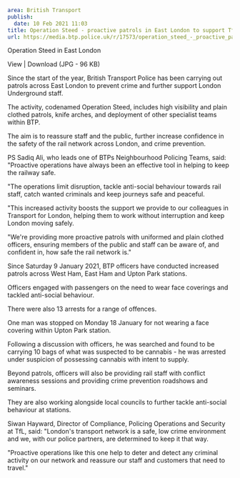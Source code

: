 ```yaml
area: British Transport
publish:
  date: 10 Feb 2021 11:03
title: Operation Steed - proactive patrols in East London to support TfL frontline staff
url: https://media.btp.police.uk/r/17573/operation_steed_-_proactive_patrols_in_east_londo
```

Operation Steed in East London

View | Download (JPG - 96 KB)

Since the start of the year, British Transport Police has been carrying out patrols across East London to prevent crime and further support London Underground staff.

The activity, codenamed Operation Steed, includes high visibility and plain clothed patrols, knife arches, and deployment of other specialist teams within BTP.

The aim is to reassure staff and the public, further increase confidence in the safety of the rail network across London, and crime prevention.

PS Sadiq Ali, who leads one of BTPs Neighbourhood Policing Teams, said: "Proactive operations have always been an effective tool in helping to keep the railway safe.

"The operations limit disruption, tackle anti-social behaviour towards rail staff, catch wanted criminals and keep journeys safe and peaceful.

"This increased activity boosts the support we provide to our colleagues in Transport for London, helping them to work without interruption and keep London moving safely.

"We're providing more proactive patrols with uniformed and plain clothed officers, ensuring members of the public and staff can be aware of, and confident in, how safe the rail network is."

Since Saturday 9 January 2021, BTP officers have conducted increased patrols across West Ham, East Ham and Upton Park stations.

Officers engaged with passengers on the need to wear face coverings and tackled anti-social behaviour.

There were also 13 arrests for a range of offences.

One man was stopped on Monday 18 January for not wearing a face covering within Upton Park station.

Following a discussion with officers, he was searched and found to be carrying 10 bags of what was suspected to be cannabis - he was arrested under suspicion of possessing cannabis with intent to supply.

Beyond patrols, officers will also be providing rail staff with conflict awareness sessions and providing crime prevention roadshows and seminars.

They are also working alongside local councils to further tackle anti-social behaviour at stations.

Siwan Hayward, Director of Compliance, Policing Operations and Security at TfL, said: "London's transport network is a safe, low crime environment and we, with our police partners, are determined to keep it that way.

"Proactive operations like this one help to deter and detect any criminal activity on our network and reassure our staff and customers that need to travel."
